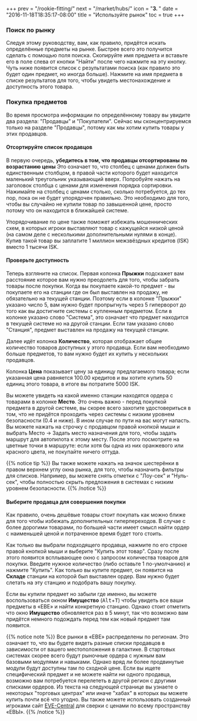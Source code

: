 +++
prev = "/rookie-fitting/"
next = "/market/hubs/"
icon = "<b>3. </b>"
date = "2016-11-18T18:35:17-08:00"
title = "Используйте рынок"
toc = true
+++

### Поиск по рынку

Следуя этому руководству, вам, как правило, придётся искать определённые предметы на рынке.
Быстрее всего это получится сделать с помощью поля поиска.
Скопируйте имя предмета и вставьте его в поле слева от кнопки "Найти" после чего нажмите на эту кнопку.
Чуть ниже появится список с результатами поиска (как правило это будет один предмет, но иногда больше).
Нажмите на имя предмета в списке результатов для того, чтобы увидеть местонахождение и доступность этого товара. 


### Покупка предметов

Во время просмотра информации по определённому товару вы увидите два раздела:
"Продавцы" и "Покупатели". Сейчас мы сконцентрируемся только на разделе "Продавцы", потому как
мы хотим купить товары у этих продавцов.

#### Отсортируйте список продавцов

В первую очередь, **убедитесь в том, что продавцы отсортированы по возрастанию цены**
Это означает то, что столбец с ценами должен быть единственным столбцом, в правой части которого 
будет находится маленький треугольник указывающий вверх. Попробуйте нажать на заголовок столбца с ценами
для изменения порядка сортировки.
Нажимайте на столбец с ценами столько, сколько потребуется, до тех пор, пока он не будет упорядочен правильно.
Это необходимо для того, чтобы вы случайно не купили товар по завышенной цене, просто потому что он находится 
в ближайшей системе.

Упорядочивание по цене также поможет избежать мошеннических схем, в которых игроки 
выставляют товар с кажущейся низкой ценой (на самом деле с несколькими дополнительными нулями в конце).
Купив такой товар вы заплатите 1 миллион межзвёздных кредитов (ISK) вместо 1 тысячи ISK.

#### Проверьте доступность

Теперь взгляните на список. Первая колонка **Прыжки** подскажет вам расстояние которое 
вам нужно преодолеть для того, чтобы забрать товары после покупки. Когда вы покупаете какой-то 
предмет - вы покупаете его на станции где он был выставлен на продажу, не обязательно на текущей станции.
Поэтому если в колонке "Прыжки" указано число 5, вам нужно будет пропрыгнуть через 5 гиперворот 
до того как вы достигните системы с купленным предметом.
Если в колонке указано слово "Система", это означает что предмет находится в текущей системе но на другой станции.
Если там указано слово "Станция", предмет выставлен на продажу на текущей станции.

Далее идёт колонка **Количество**, которая отображает общее количество товаров доступных у этого продавца.
Если вам необходимо больше предметов, то вам нужно будет их купить у нескольких продавцов.

Колонка **Цена** показывает цену за единицу предлагаемого товара; если указанная цена равняется 100.00 кредитов 
и вы хотите купить 50 единиц этого товара, в итоге вы потратите 5000 ISK.

Вы можете увидеть на какой именно станции находятся ордера с товарами в колонке **Место**.
Это очень важно - перед покупкой предмета в другой системе, вы скорее всего захотите удостовериться в том, 
что не придётся проходить через системы с низким уровнем безопасности (0.4 и ниже). В ином случае по пути 
на вас могут напасть. Вы можете нажать на строчку с продавцом правой кнопкой мыши и выбрать 
Место -> Задать место назначения для того, чтобы задать маршрут для автопилота к этому месту. 
После этого посмотрите на цветные точки в маршруте: если хотя бы одна из них оранжевого или красного цвета, 
не покупайте ничего оттуда.

{{% notice tip %}}
Вы также можете нажать на значок шестерёнки в правом верхнем углу окна рынка, для того, чтобы
назначить фильтры для списков. Например, вы можете снять отметки с "Лоу-сек" и "Нуль-сек", чтобы
полностью скрыть предложения в системах с низким уровнем безопасности.
{{% /notice %}}

#### Выберите продавца для совершения покупки

Как правило, очень дешёвые товары стоит покупать как можно ближе для того чтобы избежать 
дополнительных гиперпереходов. В случае с более дорогими товарами, по большей части имеет смысл 
найти ордер с наименьшей ценой и потраченное время будет того стоить.

Как только вы выбрали подходящего продавца, нажмите по его строке правой кнопкой мыши и выберите 
"Купить этот товар". Сразу после этого появится всплывающее окно с запросом количества товаров для покупки.
Введите нужное количество (либо оставьте 1 по-умолчанию) и нажмите "Купить". Как только вы купите предмет, он появится 
на **Складе** станции на которой был выставлен ордер. Вам нужно будет слетать на эту станцию и подобрать вашу покупку.

Если вы купили предмет но забыли где именно, вы можете воспользоваться окном **Имущество** (<kbd>Alt</kbd>+<kbd>T</kbd>) 
чтобы увидеть все ваши предметы в «ЕВЕ» и найти конкретную станцию. Однако стоит отметить что окно **Имущество** обновляется 
раз в 5 минут, так что возможно вам придётся немного подождать перед тем как новый предмет там появится.

{{% notice note %}}
Все рынки в «ЕВЕ» распределены по регионам. Это означает то, что вы будете видеть разные списки продавцов 
в зависимости от вашего местоположения в галактике. В стартовых системах скорее всего будут рыночные ордера 
с нужным вам базовыми модулями и навыками. Однако вряд ли более продвинутые модули будут доступны там по сходной цене.
Если вы ищете специфический предмет и не можете найти ни одного продавца, возможно вам потребуется перелететь 
в другой регион с другими списками ордеров. Из текста на следующей странице вы узнаете о некоторых "торговых центрах" 
или иначе "хабах" в которых вы можете купить почти всё что угодно. Вы также можете использовать созданный игроками сайт 
[EVE-Central](https://eve-central.com/) для сверки с ценами по всему пространству «ЕВЫ».
{{% /notice %}}
